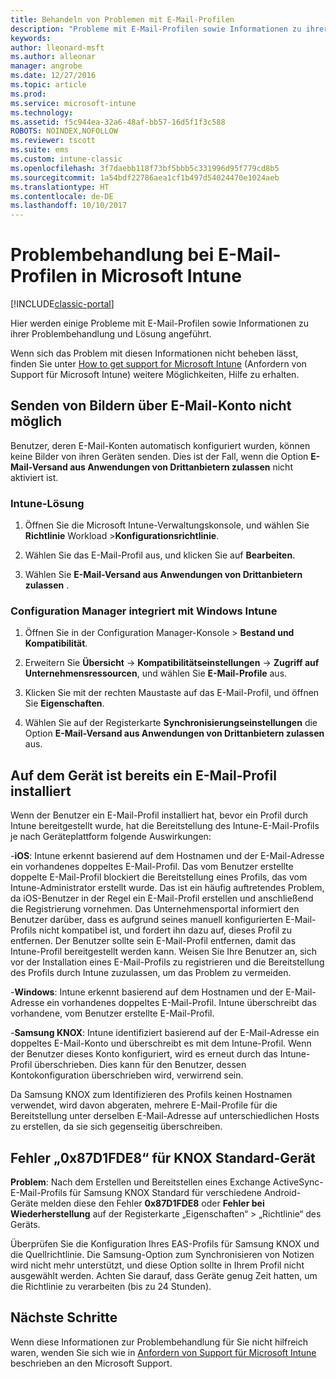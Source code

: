 ```yaml
---
title: Behandeln von Problemen mit E-Mail-Profilen
description: "Probleme mit E-Mail-Profilen sowie Informationen zu ihrer Problembehandlung und Lösung."
keywords: 
author: lleonard-msft
ms.author: alleonar
manager: angrobe
ms.date: 12/27/2016
ms.topic: article
ms.prod: 
ms.service: microsoft-intune
ms.technology: 
ms.assetid: f5c944ea-32a6-48af-bb57-16d5f1f3c588
ROBOTS: NOINDEX,NOFOLLOW
ms.reviewer: tscott
ms.suite: ems
ms.custom: intune-classic
ms.openlocfilehash: 3f7daebb118f73bf5bbb5c331996d95f779cd8b5
ms.sourcegitcommit: 1a54bdf22786aea1cf1b497d54024470e1024aeb
ms.translationtype: HT
ms.contentlocale: de-DE
ms.lasthandoff: 10/10/2017
---
```

# <a name="troubleshoot-email-profiles-in-microsoft-intune"></a>Problembehandlung bei E-Mail-Profilen in Microsoft Intune

[!INCLUDE[classic-portal](../includes/classic-portal.md)]

Hier werden einige Probleme mit E-Mail-Profilen sowie Informationen zu ihrer Problembehandlung und Lösung angeführt.

Wenn sich das Problem mit diesen Informationen nicht beheben lässt, finden Sie unter [How to get support for Microsoft Intune](how-to-get-support-for-microsoft-intune.md) (Anfordern von Support für Microsoft Intune) weitere Möglichkeiten, Hilfe zu erhalten.


## <a name="unable-to-send-images-from--email-account"></a>Senden von Bildern über E-Mail-Konto nicht möglich
Benutzer, deren E-Mail-Konten automatisch konfiguriert wurden, können keine Bilder von ihren Geräten senden.
Dies ist der Fall, wenn die Option **E-Mail-Versand aus Anwendungen von Drittanbietern zulassen**  nicht aktiviert ist.

### <a name="intune-solution"></a>Intune-Lösung

1.  Öffnen Sie die Microsoft Intune-Verwaltungskonsole, und wählen Sie **Richtlinie** Workload &gt;**Konfigurationsrichtlinie**.

2.  Wählen Sie das E-Mail-Profil aus, und klicken Sie auf **Bearbeiten**.

3.  Wählen Sie **E-Mail-Versand aus Anwendungen von Drittanbietern zulassen** .

### <a name="configuration-manager-integrated-with-intune-solution"></a>Configuration Manager integriert mit Windows Intune

1.  Öffnen Sie in der Configuration Manager-Konsole &gt; **Bestand und Kompatibilität**.

2.  Erweitern Sie **Übersicht** -&gt; **Kompatibilitätseinstellungen** -&gt; **Zugriff auf Unternehmensressourcen**, und wählen Sie **E-Mail-Profile** aus.

3.  Klicken Sie mit der rechten Maustaste auf das E-Mail-Profil, und öffnen Sie **Eigenschaften**.

4.  Wählen Sie auf der Registerkarte **Synchronisierungseinstellungen** die Option **E-Mail-Versand aus Anwendungen von Drittanbietern zulassen** aus.


## <a name="device-already-has-an-email-profile-installed"></a>Auf dem Gerät ist bereits ein E-Mail-Profil installiert

Wenn der Benutzer ein E-Mail-Profil installiert hat, bevor ein Profil durch Intune bereitgestellt wurde, hat die Bereitstellung des Intune-E-Mail-Profils je nach Geräteplattform folgende Auswirkungen:

-**iOS**: Intune erkennt basierend auf dem Hostnamen und der E-Mail-Adresse ein vorhandenes doppeltes E-Mail-Profil. Das vom Benutzer erstellte doppelte E-Mail-Profil blockiert die Bereitstellung eines Profils, das vom Intune-Administrator erstellt wurde. Das ist ein häufig auftretendes Problem, da iOS-Benutzer in der Regel ein E-Mail-Profil erstellen und anschließend die Registrierung vornehmen. Das Unternehmensportal informiert den Benutzer darüber, dass es aufgrund seines manuell konfigurierten E-Mail-Profils nicht kompatibel ist, und fordert ihn dazu auf, dieses Profil zu entfernen. Der Benutzer sollte sein E-Mail-Profil entfernen, damit das Intune-Profil bereitgestellt werden kann. Weisen Sie Ihre Benutzer an, sich vor der Installation eines E-Mail-Profils zu registrieren und die Bereitstellung des Profils durch Intune zuzulassen, um das Problem zu vermeiden.

-**Windows**: Intune erkennt basierend auf dem Hostnamen und der E-Mail-Adresse ein vorhandenes doppeltes E-Mail-Profil. Intune überschreibt das vorhandene, vom Benutzer erstellte E-Mail-Profil.

-**Samsung KNOX**: Intune identifiziert basierend auf der E-Mail-Adresse ein doppeltes E-Mail-Konto und überschreibt es mit dem Intune-Profil. Wenn der Benutzer dieses Konto konfiguriert, wird es erneut durch das Intune-Profil überschrieben. Dies kann für den Benutzer, dessen Kontokonfiguration überschrieben wird, verwirrend sein.

Da Samsung KNOX zum Identifizieren des Profils keinen Hostnamen verwendet, wird davon abgeraten, mehrere E-Mail-Profile für die Bereitstellung unter derselben E-Mail-Adresse auf unterschiedlichen Hosts zu erstellen, da sie sich gegenseitig überschreiben.

## <a name="error--0x87d1fde8-for-knox-standard-device"></a>Fehler „0x87D1FDE8“ für KNOX Standard-Gerät
**Problem**: Nach dem Erstellen und Bereitstellen eines Exchange ActiveSync-E-Mail-Profils für Samsung KNOX Standard für verschiedene Android-Geräte melden diese den Fehler **0x87D1FDE8** oder **Fehler bei Wiederherstellung** auf der Registerkarte „Eigenschaften“ &gt; „Richtlinie“ des Geräts.

Überprüfen Sie die Konfiguration Ihres EAS-Profils für Samsung KNOX und die Quellrichtlinie. Die Samsung-Option zum Synchronisieren von Notizen wird nicht mehr unterstützt, und diese Option sollte in Ihrem Profil nicht ausgewählt werden. Achten Sie darauf, dass Geräte genug Zeit hatten, um die Richtlinie zu verarbeiten (bis zu 24 Stunden).

## <a name="next-steps"></a>Nächste Schritte
Wenn diese Informationen zur Problembehandlung für Sie nicht hilfreich waren, wenden Sie sich wie in [Anfordern von Support für Microsoft Intune](how-to-get-support-for-microsoft-intune.md) beschrieben an den Microsoft Support.
